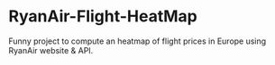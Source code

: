 # RyanAir-Flight-HeatMap

Funny project to compute an heatmap of flight prices in Europe using RyanAir website & API.
